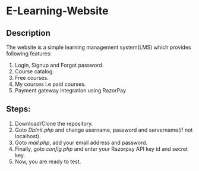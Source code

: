 # E-Learning-Website
## Description
The website is a simple learning management system(LMS) which provides following features:
1. Login, Signup and Forgot password.
2. Course catalog. 
3. Free courses.
4. My courses i.e paid courses.
5. Payment gateway integration using RazorPay

## Steps:
1. Download/Clone the repository.
2. Goto *DbInit.php* and change username, password and servername(if not localhost).
3. Goto *mail.php*, add your email address and password.
4. Finally, goto *config.php* and enter your Razorpay API key id and secret key.
5. Now, you are ready to test.
